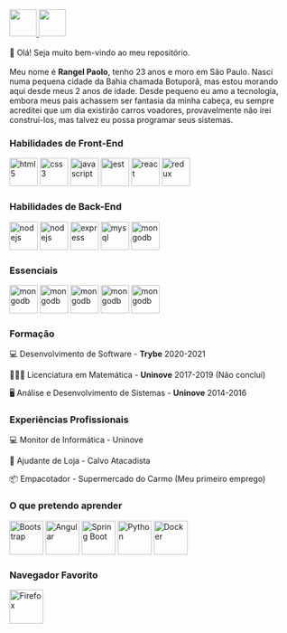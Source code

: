 <a href="https://github.com/rangel20" target="_blank">
  <img src="https://cdn.iconscout.com/icon/free/png-256/github-108-438008.png" width="48px" height="48px">
</a>
<a href="https://www.linkedin.com/in/rangelpcbomfim/" target="_blank">
  <img src="https://i.ibb.co/Kx2GSrT/linkedin.png" width="48px" height="48px">
</a>

<br />
<br />
👋 Olá! Seja muito bem-vindo ao meu repositório.
<br /><br />
Meu nome é <strong>Rangel Paolo</strong>, tenho 23 anos e moro em São Paulo. Nasci numa pequena cidade da Bahia chamada Botuporã, mas estou morando aqui desde meus 2 anos de idade. Desde pequeno eu amo a tecnologia, embora meus pais achassem ser fantasia da minha cabeça, eu sempre acreditei que um dia existirão carros voadores, provavelmente não irei construí-los, mas talvez eu possa programar seus sistemas.

### Habilidades de Front-End
<p align="left">
  <img title="HTML5" src="https://devicons.github.io/devicon/devicon.git/icons/html5/html5-original-wordmark.svg" alt="html5" width="50" height="50"/>
  <img title="CSS3" src="https://devicons.github.io/devicon/devicon.git/icons/css3/css3-original-wordmark.svg" alt="css3" width="50" height="50"/> 
  <img title="Javascript" src="https://devicons.github.io/devicon/devicon.git/icons/javascript/javascript-original.svg" alt="javascript" width="50" height="50"/> 
  <img title="Jest" src="https://www.learnstorybook.com/intro-to-storybook/logo-jest.png" alt="jest" width="50" height="50" />
  <img title="ReactJS" src="https://devicons.github.io/devicon/devicon.git/icons/react/react-original-wordmark.svg" alt="react" width="50" height="50"/> 
  <img title="Redux" src="https://devicons.github.io/devicon/devicon.git/icons/redux/redux-original.svg" alt="redux" width="50" height="50"/> 
  
</p>

### Habilidades de Back-End
<p align="left">
  <img title="Java" src="https://devicons.github.io/devicon/devicon.git/icons/java/java-original.svg" alt="nodejs" width="50" height="50"/>
  <img title="NodeJS" src="https://devicon.dev/devicon.git/icons/nodejs/nodejs-original.svg" alt="nodejs" width="50" height="50"/>
<img title="Oracle Database" src="https://devicons.github.io/devicon/devicon.git/icons/oracle/oracle-original.svg" alt="express" width="50" height="50"/>
  <img title="MySQL" src="https://devicons.github.io/devicon/devicon.git/icons/mysql/mysql-original-wordmark.svg" alt="mysql" width="50" height="50"/> 
  <img title="MongoDB" src="https://devicons.github.io/devicon/devicon.git/icons/mongodb/mongodb-original-wordmark.svg" alt="mongodb" width="50" height="50"/> 
</p>

### Essenciais
<p align="left">
  <img title="Visual Studio Code" src="https://devicons.github.io/devicon/devicon.git/icons/visualstudio/visualstudio-plain.svg" alt="mongodb" width="50" height="50"/> 
  <img title="Ubuntu Linux" src="https://devicons.github.io/devicon/devicon.git/icons/ubuntu/ubuntu-plain.svg" alt="mongodb" width="50" height="50"/> 
  <img title="Slack" src="https://devicons.github.io/devicon/devicon.git/icons/slack/slack-original.svg" alt="mongodb" width="50" height="50"/> 
  <img title="NPM" src="https://devicons.github.io/devicon/devicon.git/icons/npm/npm-original-wordmark.svg" alt="mongodb" width="50" height="50"/> 
  <img title="Git" src="https://devicons.github.io/devicon/devicon.git/icons/git/git-original.svg" alt="mongodb" width="50" height="50"/>
</p>

### Formação
:computer: Desenvolvimento de Software - <strong>Trybe</strong> 2020-2021

:1234:🧑‍🏫 Licenciatura em Matemática - <strong>Uninove</strong> 2017-2019 (Não concluí)

:desktop_computer: Análise e Desenvolvimento de Sistemas - <strong>Uninove</strong> 2014-2016

### Experiências Profissionais
:computer: Monitor de Informática - Uninove

🛒 Ajudante de Loja - Calvo Atacadista

📦 Empacotador - Supermercado do Carmo (Meu primeiro emprego)

### O que pretendo aprender
<p align="left">
  <img title="Bootstrap" src="https://devicons.github.io/devicon/devicon.git/icons/bootstrap/bootstrap-plain-wordmark.svg" width="60" height="60"/>
  <img title="Angular" src="https://devicons.github.io/devicon/devicon.git/icons/angularjs/angularjs-original.svg" width="60" height="60"/>
  <img title="Spring Boot" src="https://miro.medium.com/max/300/1*J9d-VtiLfN9APIQgWTP9ow.png" width="60" height="60"/>
  <img title="Python" src="https://devicons.github.io/devicon/devicon.git/icons/python/python-original.svg" width="60" height="60"/>
  <img title="Docker" src="https://cdn.iconscout.com/icon/free/png-512/docker-226091.png" width="60" height="60"/>
</p>

### Navegador Favorito
<img title="Firefox" src="https://devicons.github.io/devicon/devicon.git/icons/firefox/firefox-original-wordmark.svg" width="60" height="60"/>
